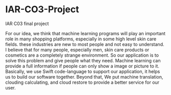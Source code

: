 # IAR-CO3-Project
IAR C03 final project

For our idea, we think that machine learning programs will play an important role in many shopping platforms, especially in some high level skin care fields. these industries are new to most people and not easy to understand. I believe that for many people, especially men, skin care products or cosmetics are a completely strange environment. So our application is to solve this problem and give people what they need. Machine learning can provide a full information if people can only show a image or picture to it. Basically, we use Swift code-language to support our application, it helps us to build our software together. Beyond that, We put machine translation, clouding calculating, and cloud restore to provide a better service for our user.

